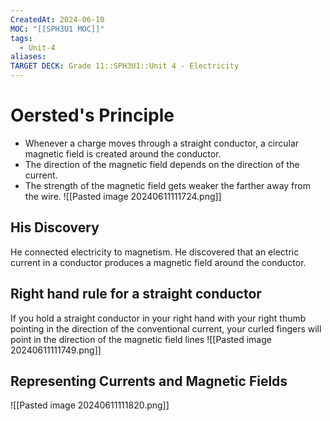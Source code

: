 ```yaml
---
CreatedAt: 2024-06-10
MOC: "[[SPH3U1 MOC]]"
tags:
  - Unit-4
aliases: 
TARGET DECK: Grade 11::SPH3U1::Unit 4 - Electricity
---
```


# Oersted's Principle
- Whenever a charge moves through a straight conductor, a circular magnetic field is created around the conductor.
- The direction of the magnetic field depends on the direction of the current.
- The strength of the magnetic field gets weaker the farther away from the wire.
![[Pasted image 20240611111724.png]]


## His Discovery
He connected electricity to magnetism.  He discovered that an electric current in a conductor produces a magnetic field around the conductor.


## Right hand rule for a straight conductor
If you hold a straight conductor in your right hand with your right thumb pointing in the direction of the conventional current, your curled fingers will point in the direction of the magnetic field lines
![[Pasted image 20240611111749.png]]


## Representing Currents and Magnetic Fields
![[Pasted image 20240611111820.png]]

